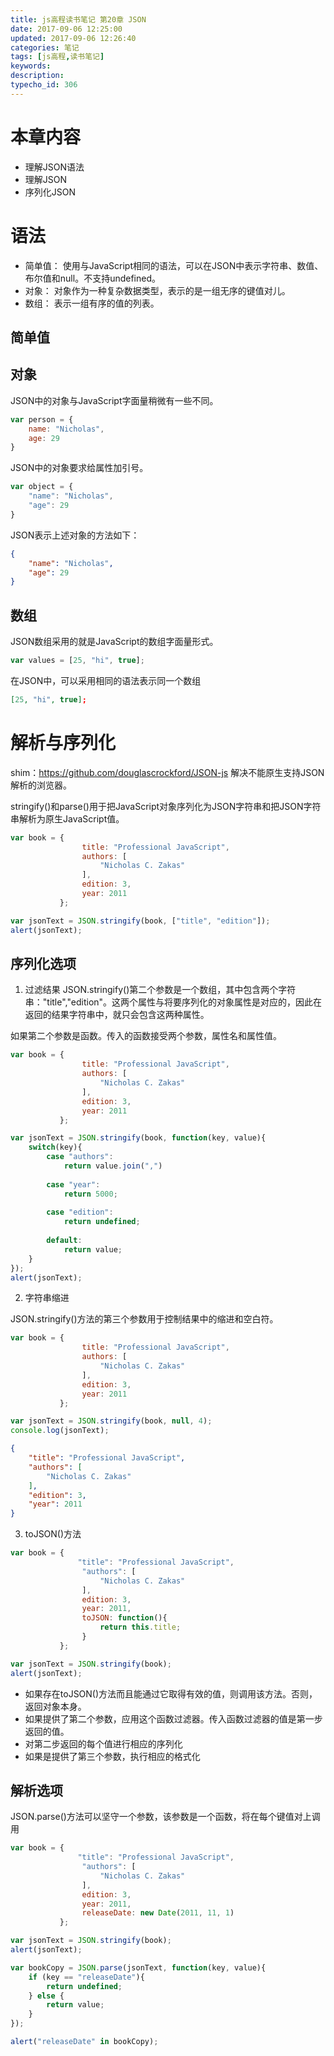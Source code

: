 ```yaml
---
title: js高程读书笔记 第20章 JSON
date: 2017-09-06 12:25:00
updated: 2017-09-06 12:26:40
categories: 笔记
tags: [js高程,读书笔记]
keywords:
description:
typecho_id: 306
---
```




# 本章内容
- 理解JSON语法
- 理解JSON
- 序列化JSON

<!--more-->

# 语法
- 简单值： 使用与JavaScript相同的语法，可以在JSON中表示字符串、数值、布尔值和null。不支持undefined。
- 对象： 对象作为一种复杂数据类型，表示的是一组无序的键值对儿。
- 数组： 表示一组有序的值的列表。

## 简单值
## 对象
JSON中的对象与JavaScript字面量稍微有一些不同。
```javascript
var person = {
    name: "Nicholas",
    age: 29
}
```

JSON中的对象要求给属性加引号。
```javascript
var object = {
    "name": "Nicholas",
    "age": 29
}
```
JSON表示上述对象的方法如下：
```json
{
    "name": "Nicholas",
    "age": 29
}
```

## 数组
JSON数组采用的就是JavaScript的数组字面量形式。
```javascript
var values = [25, "hi", true];
```
在JSON中，可以采用相同的语法表示同一个数组
```json
[25, "hi", true];
```

# 解析与序列化
shim：https://github.com/douglascrockford/JSON-js
解决不能原生支持JSON解析的浏览器。

stringify()和parse()用于把JavaScript对象序列化为JSON字符串和把JSON字符串解析为原生JavaScript值。
```javascript
var book = {
                title: "Professional JavaScript",
                authors: [
                    "Nicholas C. Zakas"
                ],
                edition: 3,
                year: 2011
           };

var jsonText = JSON.stringify(book, ["title", "edition"]);
alert(jsonText);
```

## 序列化选项
1. 过滤结果
JSON.stringify()第二个参数是一个数组，其中包含两个字符串："title","edition"。这两个属性与将要序列化的对象属性是对应的，因此在返回的结果字符串中，就只会包含这两种属性。

如果第二个参数是函数。传入的函数接受两个参数，属性名和属性值。
```javascript
var book = {
                title: "Professional JavaScript",
                authors: [
                    "Nicholas C. Zakas"
                ],
                edition: 3,
                year: 2011
           };

var jsonText = JSON.stringify(book, function(key, value){
    switch(key){
        case "authors":
            return value.join(",")
         
        case "year":
            return 5000;
            
        case "edition":
            return undefined;
            
        default:
            return value;
    }
});
alert(jsonText);
```

2. 字符串缩进

JSON.stringify()方法的第三个参数用于控制结果中的缩进和空白符。
```javascript
var book = {
                title: "Professional JavaScript",
                authors: [
                    "Nicholas C. Zakas"
                ],
                edition: 3,
                year: 2011
           };

var jsonText = JSON.stringify(book, null, 4);
console.log(jsonText);

```
```json
{
    "title": "Professional JavaScript",
    "authors": [
        "Nicholas C. Zakas"
    ],
    "edition": 3,
    "year": 2011
}
```
3. toJSON()方法

```javascript
var book = {
               "title": "Professional JavaScript",
                "authors": [
                    "Nicholas C. Zakas"
                ],
                edition: 3,
                year: 2011,
                toJSON: function(){
                    return this.title;
                }
           };

var jsonText = JSON.stringify(book);
alert(jsonText);
```

- 如果存在toJSON()方法而且能通过它取得有效的值，则调用该方法。否则，返回对象本身。
- 如果提供了第二个参数，应用这个函数过滤器。传入函数过滤器的值是第一步返回的值。
- 对第二步返回的每个值进行相应的序列化
- 如果是提供了第三个参数，执行相应的格式化

## 解析选项
JSON.parse()方法可以坚守一个参数，该参数是一个函数，将在每个键值对上调用

```javascript
var book = {
               "title": "Professional JavaScript",
                "authors": [
                    "Nicholas C. Zakas"
                ],
                edition: 3,
                year: 2011,
                releaseDate: new Date(2011, 11, 1)
           };

var jsonText = JSON.stringify(book);
alert(jsonText);

var bookCopy = JSON.parse(jsonText, function(key, value){
    if (key == "releaseDate"){
        return undefined;
    } else {
        return value;
    }
});

alert("releaseDate" in bookCopy);
```
